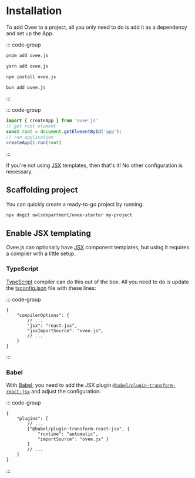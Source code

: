# Installation

To add Ovee to a project, all you only need to do is add it as a dependency and set up the App.

::: code-group
```sh [pnpm]
pnpm add ovee.js
```

```sh [yarn]
yarn add ovee.js
```

```sh [npm]
npm install ovee.js
```

```sh [bun]
bun add ovee.js
```
:::

::: code-group
```js [main.js]
import { createApp } from 'ovee.js'
// get root element
const root = document.getElementById('app');
// run application
createApp().run(root)
```
:::

If you're not using [JSX](https://react.dev/learn/writing-markup-with-jsx) templates, then that's it! No other configuration is necessary.

## Scaffolding project

You can quickly create a ready-to-go project by running:

```sh
npx degit owlsdepartment/ovee-starter my-project
```

## Enable JSX templating

Ovee.js can optionally have [JSX](https://react.dev/learn/writing-markup-with-jsx) component templates, but using it requires a compiler with a little setup.

### TypeScript

[TypeScript](https://www.typescriptlang.org/) compiler can do this out of the box. All you need to do is update the [tsconfig.json](https://www.typescriptlang.org/tsconfig) file with these lines:

::: code-group
```json{4-5} [tsconfig.json]
{
    "compilerOptions": {
        // ...
        "jsx": "react-jsx",
        "jsxImportSource": "ovee.js",
        // ...
    }
}
```
:::

### Babel

With [Babel](https://babeljs.io/), you need to add the JSX plugin [`@babel/plugin-transform-react-jsx`](https://babeljs.io/docs/babel-plugin-transform-react-jsx) and adjust the configuration:

::: code-group
```json{4-7} [babel.config.json]
{
    "plugins": [
        // ...
        ["@babel/plugin-transform-react-jsx", {
            "runtime": "automatic",
            "importSource": "ovee.js" }
        ]
        // ...
    ]
}
```
:::

